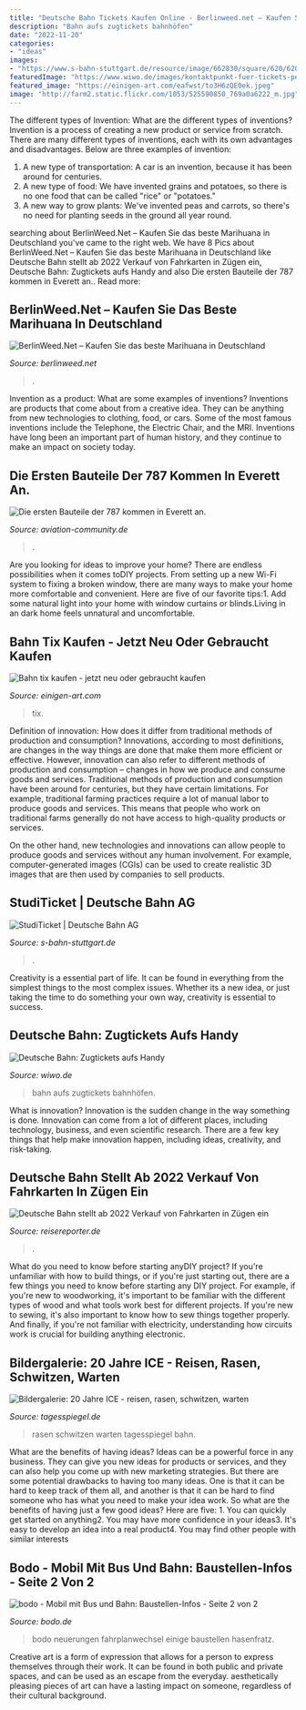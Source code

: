 ```yaml
---
title: "Deutsche Bahn Tickets Kaufen Online - Berlinweed.net – Kaufen Sie Das Beste Marihuana In Deutschland"
description: "Bahn aufs zugtickets bahnhöfen"
date: "2022-11-20"
categories:
- "ideas"
images:
- "https://www.s-bahn-stuttgart.de/resource/image/662830/square/620/620/17f8e6755d9f65eeb443579b32f40d9f/Ss/Ticket.jpg"
featuredImage: "https://www.wiwo.de/images/kontaktpunkt-fuer-tickets-per-handy-der-deutschen-bahn/5218586/3-format1001.jpg"
featured_image: "https://einigen-art.com/eafwst/to3H6zQE0ek.jpeg"
image: "http://farm2.static.flickr.com/1053/525590850_769a0a6222_m.jpg"
---
```



The different types of Invention: What are the different types of inventions?
Invention is a process of creating a new product or service from scratch. There are many different types of inventions, each with its own advantages and disadvantages. Below are three examples of invention:
1) A new type of transportation: A car is an invention, because it has been around for centuries. 
2) A new type of food: We have invented grains and potatoes, so there is no one food that can be called "rice" or "potatoes." 
3) A new way to grow plants: We've invented peas and carrots, so there's no need for planting seeds in the ground all year round.

	

		
searching about BerlinWeed.Net – Kaufen Sie das beste Marihuana in Deutschland you've came to the right web. We have 8 Pics about BerlinWeed.Net – Kaufen Sie das beste Marihuana in Deutschland like Deutsche Bahn stellt ab 2022 Verkauf von Fahrkarten in Zügen ein, Deutsche Bahn: Zugtickets aufs Handy and also Die ersten Bauteile der 787 kommen in Everett an.. Read more:
		
    
## BerlinWeed.Net – Kaufen Sie Das Beste Marihuana In Deutschland

<img loading=lazy src="https://comprarmarihuanamadrid.com/ger/wp-content/uploads/2020/09/20200616_154956-768x1024.jpg" onerror="this.onerror=null;this.src='https://tse4.mm.bing.net/th?id=OIP.VjXsVCExi_sSH8CSGaLlkAHaJ4&amp;pid=15.1';" alt="BerlinWeed.Net – Kaufen Sie das beste Marihuana in Deutschland">

_Source: berlinweed.net_

>. 

	

Invention as a product: What are some examples of inventions?
Inventions are products that come about from a creative idea. They can be anything from new technologies to clothing, food, or cars. Some of the most famous inventions include the Telephone, the Electric Chair, and the MRI. Inventions have long been an important part of human history, and they continue to make an impact on society today.

    
## Die Ersten Bauteile Der 787 Kommen In Everett An.

<img loading=lazy src="http://farm2.static.flickr.com/1053/525590850_769a0a6222_m.jpg" onerror="this.onerror=null;this.src='https://tse1.mm.bing.net/th?id=OIP.9jOyrUikfu36-CmEn-bwYAAAAA&amp;pid=15.1';" alt="Die ersten Bauteile der 787 kommen in Everett an.">

_Source: aviation-community.de_

>. 

	

Are you looking for ideas to improve your home? There are endless possibilities when it comes toDIY projects. From setting up a new Wi-Fi system to fixing a broken window, there are many ways to make your home more comfortable and convenient. Here are five of our favorite tips:1. Add some natural light into your home with window curtains or blinds.Living in an dark home feels unnatural and uncomfortable.

    
## Bahn Tix Kaufen - Jetzt Neu Oder Gebraucht Kaufen

<img loading=lazy src="https://einigen-art.com/eafwst/to3H6zQE0ek.jpeg" onerror="this.onerror=null;this.src='https://tse2.mm.bing.net/th?id=OIP.N-BI32UrMuZAJORUwNQvrwEgDY&amp;pid=15.1';" alt="Bahn tix kaufen - jetzt neu oder gebraucht kaufen">

_Source: einigen-art.com_

>tix. 

	

Definition of innovation: How does it differ from traditional methods of production and consumption?
Innovations, according to most definitions, are changes in the way things are done that make them more efficient or effective. However, innovation can also refer to different methods of production and consumption – changes in how we produce and consume goods and services.
Traditional methods of production and consumption have been around for centuries, but they have certain limitations. For example, traditional farming practices require a lot of manual labor to produce goods and services. This means that people who work on traditional farms generally do not have access to high-quality products or services.

On the other hand, new technologies and innovations can allow people to produce goods and services without any human involvement. For example, computer-generated images (CGIs) can be used to create realistic 3D images that are then used by companies to sell products.

    
## StudiTicket | Deutsche Bahn AG

<img loading=lazy src="https://www.s-bahn-stuttgart.de/resource/image/662830/square/620/620/17f8e6755d9f65eeb443579b32f40d9f/Ss/Ticket.jpg" onerror="this.onerror=null;this.src='https://tse4.mm.bing.net/th?id=OIP.uFmwDHrVWnQlF-MENfTFHQHaHa&amp;pid=15.1';" alt="StudiTicket | Deutsche Bahn AG">

_Source: s-bahn-stuttgart.de_

>. 

	

Creativity is a essential part of life. It can be found in everything from the simplest things to the most complex issues. Whether its a new idea, or just taking the time to do something your own way, creativity is essential to success.

    
## Deutsche Bahn: Zugtickets Aufs Handy

<img loading=lazy src="https://www.wiwo.de/images/kontaktpunkt-fuer-tickets-per-handy-der-deutschen-bahn/5218586/3-format1001.jpg" onerror="this.onerror=null;this.src='https://tse2.mm.bing.net/th?id=OIP.tGKE2cK62BITrmFaNfgbGAHaEK&amp;pid=15.1';" alt="Deutsche Bahn: Zugtickets aufs Handy">

_Source: wiwo.de_

>bahn aufs zugtickets bahnhöfen. 

	

What is innovation?
Innovation is the sudden change in the way something is done. Innovation can come from a lot of different places, including technology, business, and even scientific research. There are a few key things that help make innovation happen, including ideas, creativity, and risk-taking.

    
## Deutsche Bahn Stellt Ab 2022 Verkauf Von Fahrkarten In Zügen Ein

<img loading=lazy src="https://images.reisereporter.de/bPR78bWwtymgCyscQbfSvJqFatIENVMxkK1iEi1dJzE/g:sm/cb:22567553dd6d5b41e276c44581c2df0d/rs:fill:1800:1080/YzQzMTA0OTEtZTA/3Yi00OWFmLTk1M2/EtMzRjNmUxNjFmM/zJlLmpwZw" onerror="this.onerror=null;this.src='https://tse2.mm.bing.net/th?id=OIP.qmw7Zy91khOl-ynfMgwtiAHaEc&amp;pid=15.1';" alt="Deutsche Bahn stellt ab 2022 Verkauf von Fahrkarten in Zügen ein">

_Source: reisereporter.de_

>. 

	

What do you need to know before starting anyDIY project?
If you're unfamiliar with how to build things, or if you're just starting out, there are a few things you need to know before starting any DIY project. For example, if you're new to woodworking, it's important to be familiar with the different types of wood and what tools work best for different projects. If you're new to sewing, it's also important to know how to sew things together properly. And finally, if you're not familiar with electricity, understanding how circuits work is crucial for building anything electronic.

    
## Bildergalerie: 20 Jahre ICE - Reisen, Rasen, Schwitzen, Warten

<img loading=lazy src="http://www.tagesspiegel.de/images/1991_start_dpa/4239868/4-format10.jpg" onerror="this.onerror=null;this.src='https://tse1.mm.bing.net/th?id=OIP.nW-pd-PDMwJTi-MFzJLGGgHaFj&amp;pid=15.1';" alt="Bildergalerie: 20 Jahre ICE - reisen, rasen, schwitzen, warten">

_Source: tagesspiegel.de_

>rasen schwitzen warten tagesspiegel bahn. 

	

What are the benefits of having ideas?
Ideas can be a powerful force in any business. They can give you new ideas for products or services, and they can also help you come up with new marketing strategies. But there are some potential drawbacks to having too many ideas. One is that it can be hard to keep track of them all, and another is that it can be hard to find someone who has what you need to make your idea work. So what are the benefits of having just a few good ideas? Here are five: 1. You can quickly get started on anything2. You may have more confidence in your ideas3. It's easy to develop an idea into a real product4. You may find other people with similar interests
    
## Bodo - Mobil Mit Bus Und Bahn: Baustellen-Infos - Seite 2 Von 2

<img loading=lazy src="https://www.bodo.de/fileadmin/_processed_/3/0/csm_Pressefoto_LINT_bodo_Bildnachweis_Bernd_Hasenfratz_1bc319c963.jpg" onerror="this.onerror=null;this.src='https://tse1.mm.bing.net/th?id=OIP.h1ThWKsq6ufhv14hTG5NQwHaE7&amp;pid=15.1';" alt="bodo - Mobil mit Bus und Bahn: Baustellen-Infos - Seite 2 von 2">

_Source: bodo.de_

>bodo neuerungen fahrplanwechsel einige baustellen hasenfratz. 

	

Creative art is a form of expression that allows for a person to express themselves through their work. It can be found in both public and private spaces, and can be used as an escape from the everyday. aesthetically pleasing pieces of art can have a lasting impact on someone, regardless of their cultural background.

